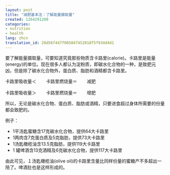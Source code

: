 ```yaml
---
layout: post
title: "减肥基本法：了解能量摄取量"
created: 1264291200
categories:
- nutrition
- health
lang: zhcn
translation_id: 28d56f447f085847452018f5f934d4d1
---
```

<!--break-->
<p>要了解能量摄取量，可要知道究竟那些物质含卡路里(calorie)。卡路里是能量(energy)的单位。现在很多人都认为淀粉质，即碳水化合物的一种，是致肥元凶，但是除了碳水化合物外，蛋白质、脂肪和酒精都含卡路里。 </p>

<pre>
卡路里吸收量＜ 　 卡路里燃烧量＝ 　 减肥<br/>
卡路里吸收量＞ 　 卡路里燃烧量＝ 　 增肥
</pre>

<p>所以，无论是碳水化合物、蛋白质、脂肪或酒精，只要进食超过身体所需要的份量都会致肥的。 </p>

<p>例子：</p>
<ul>
<li>1平汤匙蜜糖含17克碳水化合物，提供64大卡路里</li>
<li>1两肉含7克蛋白质及5克脂肪，提供73大卡路里</li>
<li>1汤匙橄榄油含13.5克脂肪，提供119大卡路里</li>
<li>1 罐啤酒含13克酒精及6克碳水化合物，提供117大卡路里</li>
</ul>

<p>由此可见，１汤匙橄榄油(olive oil)的卡路里含量比同样份量的蜜糖产不多超出一陪了。啤酒肚也是这样形成的。 </p>
